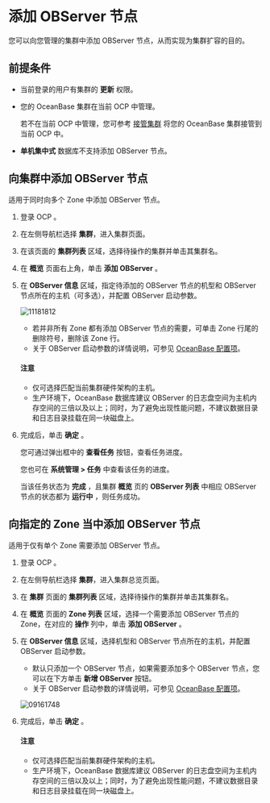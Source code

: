 # 添加 OBServer 节点

您可以向您管理的集群中添加 OBServer 节点，从而实现为集群扩容的目的。

## 前提条件

* 当前登录的用户有集群的 **更新** 权限。

* 您的 OceanBase 集群在当前 OCP 中管理。

  若不在当前 OCP 中管理，您可参考 [接管集群](../300.manage-a-cluster/400.take-over-a-cluster.md) 将您的 OceanBase 集群接管到当前 OCP 中。

* **单机集中式** 数据库不支持添加 OBServer 节点。
  
## 向集群中添加 OBServer 节点

适用于同时向多个 Zone 中添加 OBServer 节点。

1. 登录 OCP 。

2. 在左侧导航栏选择 **集群**，进入集群页面。

3. 在该页面的 **集群列表** 区域，选择待操作的集群并单击其集群名。

4. 在 **概览** 页面右上角，单击 **添加 OBServer** 。

5. 在 **OBServer 信息** 区域，指定待添加的 OBServer 节点的机型和 OBServer 节点所在的主机（可多选），并配置 OBServer 启动参数。

   ![11181812](https://obbusiness-private.oss-cn-shanghai.aliyuncs.com/doc/img/ocp/421/%E6%B7%BB%E5%8A%A0observer.png)

   * 若并非所有 Zone 都有添加 OBServer 节点的需要，可单击 Zone 行尾的删除符号，删除该 Zone 行。
   * 关于 OBServer 启动参数的详情说明，可参见 [OceanBase 配置项](https://www.oceanbase.com/docs/common-oceanbase-database-cn-1000000000218691)。

   <main id="notice" type='notice'>
    <h4>注意</h4>
    <p><ul><li>仅可选择匹配当前集群硬件架构的主机。</li><li>生产环境下，OceanBase 数据库建议 OBServer 的日志盘空间为主机内存空间的三倍以及以上；同时，为了避免出现性能问题，不建议数据目录和日志目录挂载在同一块磁盘上。</li></ul></p>
   </main>

6. 完成后，单击 **确定** 。

   您可通过弹出框中的 **查看任务** 按钮，查看任务进度。

   您也可在 **系统管理 \> 任务** 中查看该任务的进度。

   当该任务状态为 **完成** ，且集群 **概览** 页的 **OBServer 列表** 中相应 OBServer 节点的状态都为 **运行中** ，则任务成功。

## 向指定的 Zone 当中添加 OBServer 节点

适用于仅有单个 Zone 需要添加 OBServer 节点。

1. 登录 OCP 。

2. 在左侧导航栏选择 **集群**，进入集群总览页面。

3. 在 **集群** 页面的 **集群列表** 区域，选择待操作的集群并单击其集群名。

4. 在 **概览** 页面的 **Zone 列表** 区域，选择一个需要添加 OBServer 节点的 Zone，在对应的 **操作** 列中，单击 **添加 OBServer** 。

5. 在 **OBServer 信息** 区域，选择机型和 OBServer 节点所在的主机，并配置 OBServer 启动参数。

   * 默认只添加一个 OBServer 节点，如果需要添加多个 OBServer 节点，您可以在下方单击 **新增 OBServer** 按钮。
   * 关于 OBServer 启动参数的详情说明，可参见 [OceanBase 配置项](https://www.oceanbase.com/docs/common-oceanbase-database-cn-1000000000218691)。

   ![09161748](https://obbusiness-private.oss-cn-shanghai.aliyuncs.com/doc/img/ocp/421/%E6%96%B0%E5%A2%9Eobserver.png)

6. 完成后，单击 **确定** 。

   <main id="notice" type='notice'>
    <h4>注意</h4>
    <p><ul><li>仅可选择匹配当前集群硬件架构的主机。</li><li>生产环境下，OceanBase 数据库建议 OBServer 的日志盘空间为主机内存空间的三倍以及以上；同时，为了避免出现性能问题，不建议数据目录和日志目录挂载在同一块磁盘上。</li></ul></p>
   </main>
